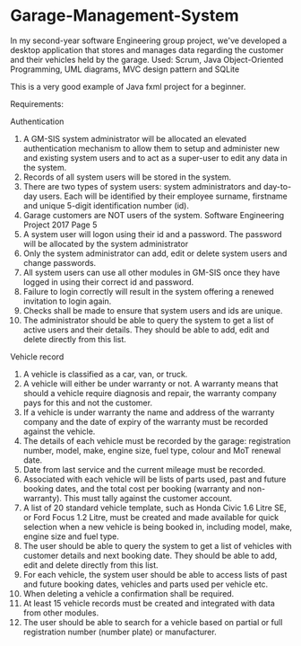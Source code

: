 # Garage-Management-System

In my  second-year software Engineering group project, we've developed a desktop application that stores and manages data regarding the customer and their vehicles held by the garage. 
Used: Scrum, Java Object-Oriented Programming, UML diagrams, MVC design pattern and SQLite

This is a very good example of Java fxml project for a beginner.

Requirements:

 Authentication 
1. A GM-SIS system administrator will be allocated an elevated authentication
mechanism to allow them to setup and administer new and existing system
users and to act as a super-user to edit any data in the system.
2. Records of all system users will be stored in the system.
3. There are two types of system users: system administrators and day-to-day
users. Each will be identified by their employee surname, firstname and
unique 5-digit identification number (id).
4. Garage customers are NOT users of the system.
Software Engineering Project 2017
Page 5
5. A system user will logon using their id and a password. The password will be
allocated by the system administrator
6. Only the system administrator can add, edit or delete system users and change
passwords.
7. All system users can use all other modules in GM-SIS once they have logged
in using their correct id and password.
8. Failure to login correctly will result in the system offering a renewed
invitation to login again.
9. Checks shall be made to ensure that system users and ids are unique.
10. The administrator should be able to query the system to get a list of active
users and their details. They should be able to add, edit and delete directly
from this list.

 Vehicle record 
1. A vehicle is classified as a car, van, or truck.
2. A vehicle will either be under warranty or not. A warranty means that should a
vehicle require diagnosis and repair, the warranty company pays for this and
not the customer.
3. If a vehicle is under warranty the name and address of the warranty company
and the date of expiry of the warranty must be recorded against the vehicle.
4. The details of each vehicle must be recorded by the garage: registration
number, model, make, engine size, fuel type, colour and MoT renewal date.
5. Date from last service and the current mileage must be recorded.
6. Associated with each vehicle will be lists of parts used, past and future
booking dates, and the total cost per booking (warranty and non-warranty).
This must tally against the customer account.
7. A list of 20 standard vehicle template, such as Honda Civic 1.6 Litre SE, or
Ford Focus 1.2 Litre, must be created and made available for quick selection
when a new vehicle is being booked in, including model, make, engine size
and fuel type.
8. The user should be able to query the system to get a list of vehicles with
customer details and next booking date. They should be able to add, edit and
delete directly from this list.
9. For each vehicle, the system user should be able to access lists of past and
future booking dates, vehicles and parts used per vehicle etc.
10. When deleting a vehicle a confirmation shall be required.
11. At least 15 vehicle records must be created and integrated with data from other
modules.
12. The user should be able to search for a vehicle based on partial or full
registration number (number plate) or manufacturer.

